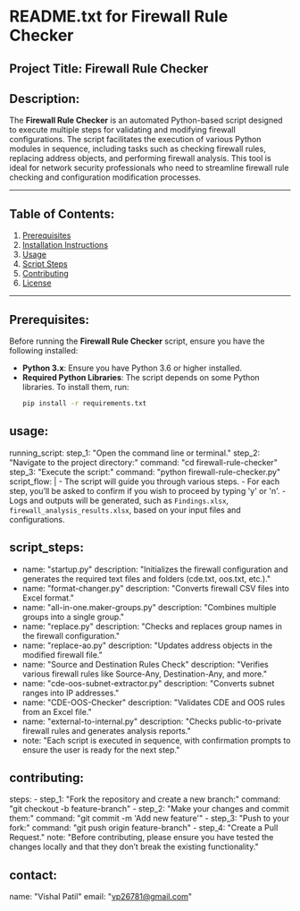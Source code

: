 # README.txt for Firewall Rule Checker

## Project Title: **Firewall Rule Checker**

## Description:
The **Firewall Rule Checker** is an automated Python-based script designed to execute multiple steps for validating and modifying firewall configurations. The script facilitates the execution of various Python modules in sequence, including tasks such as checking firewall rules, replacing address objects, and performing firewall analysis. This tool is ideal for network security professionals who need to streamline firewall rule checking and configuration modification processes.

---

## Table of Contents:
1. [Prerequisites](#prerequisites)
2. [Installation Instructions](#installation-instructions)
3. [Usage](#usage)
4. [Script Steps](#script-steps)
5. [Contributing](#contributing)
6. [License](#license)

---

## Prerequisites:
Before running the **Firewall Rule Checker** script, ensure you have the following installed:

- **Python 3.x**: Ensure you have Python 3.6 or higher installed.
- **Required Python Libraries**: The script depends on some Python libraries. To install them, run:
  ```bash
  pip install -r requirements.txt

## usage:
  running_script:
    step_1: "Open the command line or terminal."
    step_2: "Navigate to the project directory:"
      command: "cd firewall-rule-checker"
    step_3: "Execute the script:"
      command: "python firewall-rule-checker.py"
  script_flow: |
    - The script will guide you through various steps.
    - For each step, you’ll be asked to confirm if you wish to proceed by typing 'y' or 'n'.
    - Logs and outputs will be generated, such as `Findings.xlsx`, `firewall_analysis_results.xlsx`, based on your input files and configurations.

## script_steps:
  - name: "startup.py"
    description: "Initializes the firewall configuration and generates the required text files and folders (cde.txt, oos.txt, etc.)."
  - name: "format-changer.py"
    description: "Converts firewall CSV files into Excel format."
  - name: "all-in-one.maker-groups.py"
    description: "Combines multiple groups into a single group."
  - name: "replace.py"
    description: "Checks and replaces group names in the firewall configuration."
  - name: "replace-ao.py"
    description: "Updates address objects in the modified firewall file."
  - name: "Source and Destination Rules Check"
    description: "Verifies various firewall rules like Source-Any, Destination-Any, and more."
  - name: "cde-oos-subnet-extractor.py"
    description: "Converts subnet ranges into IP addresses."
  - name: "CDE-OOS-Checker"
    description: "Validates CDE and OOS rules from an Excel file."
  - name: "external-to-internal.py"
    description: "Checks public-to-private firewall rules and generates analysis reports."
  - note: "Each script is executed in sequence, with confirmation prompts to ensure the user is ready for the next step."

## contributing:
  steps:
    - step_1: "Fork the repository and create a new branch:"
      command: "git checkout -b feature-branch"
    - step_2: "Make your changes and commit them:"
      command: "git commit -m 'Add new feature'"
    - step_3: "Push to your fork:"
      command: "git push origin feature-branch"
    - step_4: "Create a Pull Request."
  note: "Before contributing, please ensure you have tested the changes locally and that they don’t break the existing functionality."


## contact:
  name: "Vishal Patil"
  email: "vp26781@gmail.com"
